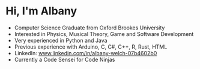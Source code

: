 # Hi, I'm Albany
- Computer Science Graduate from Oxford Brookes University
- Interested in Physics, Musical Theory, Game and Software Development
- Very experienced in Python and Java
- Previous experience with Arduino, C, C#, C++, R, Rust, HTML
- LinkedIn: www.linkedin.com/in/albany-welch-07b4602b0
- Currently a Code Sensei for Code Ninjas
